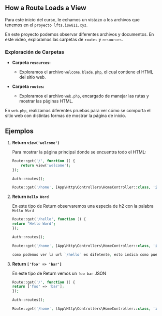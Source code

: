 ## How a Route Loads a View 

Para este inicio del curso, le echamos un vistazo a los archivos que tenemos en el `proyecto lfts.isw811.xyz`.

En este proyecto podemos observar diferentes archivos y documentos. En este video, exploramos las carpetas de `routes` y `resources`.

### Exploración de Carpetas

- **Carpeta `resources`:** 
  - Exploramos el archivo `welcome.blade.php`, el cual contiene el HTML del sitio web.

- **Carpeta `routes`:** 
  - Exploramos el archivo `web.php`, encargado de manejar las rutas y mostrar las páginas HTML.

En `web.php`, realizamos diferentes pruebas para ver cómo se comporta el sitio web con distintas formas de mostrar la página de inicio.

## Ejemplos 

1. **Return `view('welcome')`**

   Para mostrar la página principal donde se encuentra todo el HTML:

   ```php
   Route::get('/', function () {
       return view('welcome');
   });

   Auth::routes();

   Route::get('/home', [App\Http\Controllers\HomeController::class, 'index'])->name('home');
   ```

2. **Return `Hello Word`**
    
    En este tipo de Return observaremos una especia de h2 con la palabra `Hello Word` 

      ```php
   Route::get('/hello', function () {
    return "Hello Word";
    });

    Auth::routes();

    Route::get('/home', [App\Http\Controllers\HomeController::class, 'index'])->name('home');

    como podemos ver la url `/hello` es difetente, esto indica como puedemos modificar las rutas segun las necesitemo


3. **Return `['foo' => 'bar']`**
    
    En este tipo de Return vemos un ` foo bar `   JSON 

      ```php
      Route::get('/', function () {
    return ['foo' => 'bar'];
    });

    Auth::routes();

    Route::get('/home', [App\Http\Controllers\HomeController::class, 'index'])->name('home');

   

  

